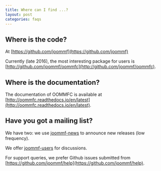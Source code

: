 ```yaml
---
title: Where can I find ...?
layout: post
categories: faqs
---
```


## Where is the code?

At [https://github.com/joommf](https://github.com/joommf)

Currently (late 2016), the most interesting package for users is [http://github.com/joommf/oommfc](http://github.com/joommf/oommfc).

## Where is the documentation?

The documentation of OOMMFC is available at [http://oommfc.readthedocs.io/en/latest](http://oommfc.readthedocs.io/en/latest).


## Have you got a mailing list?

We have two: we use [joommf-news]() to announce new releases (low frequency).

We offer [joommf-users](https://groups.google.com/forum/#!forum/joommf-users) for discussions.

For support queries, we prefer Github issues submitted from [https://github.com/joommf/help](https://github.com/joommf/help).

